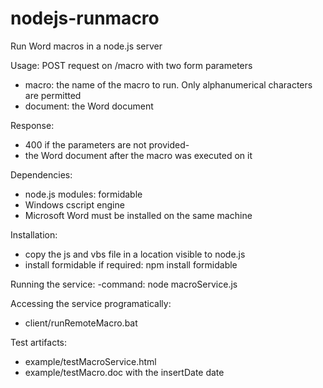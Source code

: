 # nodejs-runmacro

Run Word macros in a node.js server

Usage: POST request on /macro with two form parameters
- macro: the name of the macro to run. Only alphanumerical characters are permitted
- document: the Word document

Response:
- 400 if the parameters are not provided-
- the Word document after the macro was executed on it
   
Dependencies:
- node.js modules: formidable  
- Windows cscript engine 
- Microsoft Word must be installed on the same machine

Installation: 
- copy the js and vbs file in a location visible to node.js
- install formidable if required: npm install formidable

Running the service:
-command: node macroService.js <path to temp folder>

Accessing the service programatically:
- client/runRemoteMacro.bat

Test artifacts:
- example/testMacroService.html 
- example/testMacro.doc with the insertDate date
